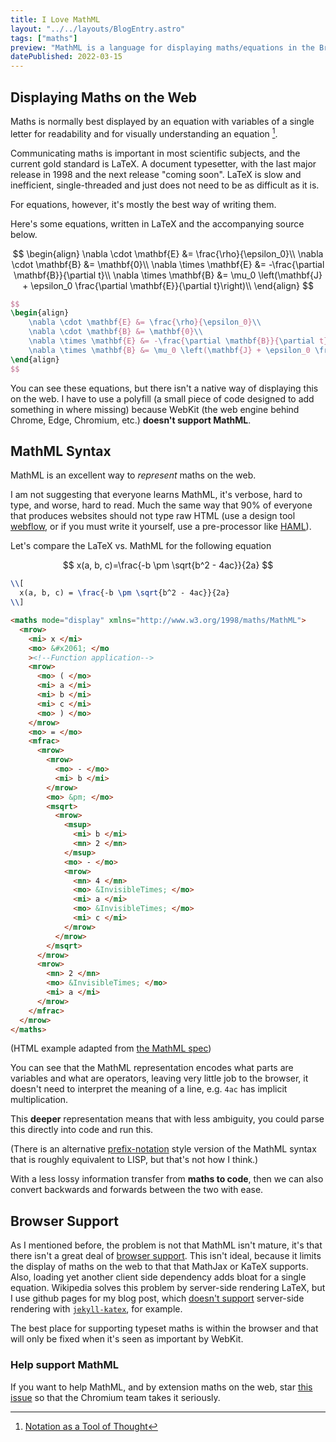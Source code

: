 ```yaml
---
title: I Love MathML
layout: "../../layouts/BlogEntry.astro"
tags: ["maths"]
preview: "MathML is a language for displaying maths/equations in the Browser, but the major providers are hampering its use."
datePublished: 2022-03-15
---
```


<link rel="stylesheet" href="https://cdn.jsdelivr.net/npm/katex@0.16.0/dist/katex.min.css" integrity="sha384-Xi8rHCmBmhbuyyhbI88391ZKP2dmfnOl4rT9ZfRI7mLTdk1wblIUnrIq35nqwEvC" crossorigin="anonymous">

## Displaying Maths on the Web

Maths is normally best displayed by an equation with variables of a single letter for readability and for visually understanding an equation [^notation].

Communicating maths is important in most scientific subjects, and the current gold standard is LaTeX.
A document typesetter, with the last major release in 1998 and the next release "coming soon".
LaTeX is slow and inefficient, single-threaded and just does not need to be as difficult as it is.

For equations, however, it's mostly the best way of writing them.

Here's some equations, written in LaTeX and the accompanying source below.

$$
\begin{align}
\nabla \cdot \mathbf{E} &= \frac{\rho}{\epsilon_0}\\
\nabla \cdot \mathbf{B} &= \mathbf{0}\\
\nabla \times \mathbf{E} &= -\frac{\partial \mathbf{B}}{\partial t}\\
\nabla \times \mathbf{B} &= \mu_0 \left(\mathbf{J} + \epsilon_0 \frac{\partial \mathbf{E}}{\partial t}\right)\\
\end{align}
$$

```latex
$$
\begin{align}
    \nabla \cdot \mathbf{E} &= \frac{\rho}{\epsilon_0}\\
    \nabla \cdot \mathbf{B} &= \mathbf{0}\\
    \nabla \times \mathbf{E} &= -\frac{\partial \mathbf{B}}{\partial t}\\
    \nabla \times \mathbf{B} &= \mu_0 \left(\mathbf{J} + \epsilon_0 \frac{\partial \mathbf{E}}{\partial t}\right)\\
\end{align}
$$
```

You can see these equations, but there isn't a native way of displaying this on the web.
I have to use a polyfill (a small piece of code designed to add something in where missing) because WebKit (the web engine behind Chrome, Edge, Chromium, etc.) **doesn't support MathML**.

## MathML Syntax

MathML is an excellent way to _represent_ maths on the web.

I am not suggesting that everyone learns MathML, it's verbose, hard to type, and worse, hard to read.
Much the same way that 90% of everyone that produces websites should not type raw HTML (use a design tool [webflow](https://webflow.com), or if you must write it yourself, use a pre-processor like [HAML](https://haml.info/)).

Let's compare the LaTeX vs. MathML for the following equation

$$
x(a, b, c)=\frac{-b \pm \sqrt{b^2 - 4ac}}{2a}
$$

```latex
\\[
  x(a, b, c) = \frac{-b \pm \sqrt{b^2 - 4ac}}{2a}
\\]
```

```html
<maths mode="display" xmlns="http://www.w3.org/1998/maths/MathML">
  <mrow>
    <mi> x </mi>
    <mo> &#x2061; </mo
    ><!--Function application-->
    <mrow>
      <mo> ( </mo>
      <mi> a </mi>
      <mi> b </mi>
      <mi> c </mi>
      <mo> ) </mo>
    </mrow>
    <mo> = </mo>
    <mfrac>
      <mrow>
        <mrow>
          <mo> - </mo>
          <mi> b </mi>
        </mrow>
        <mo> &pm; </mo>
        <msqrt>
          <mrow>
            <msup>
              <mi> b </mi>
              <mn> 2 </mn>
            </msup>
            <mo> - </mo>
            <mrow>
              <mn> 4 </mn>
              <mo> &InvisibleTimes; </mo>
              <mi> a </mi>
              <mo> &InvisibleTimes; </mo>
              <mi> c </mi>
            </mrow>
          </mrow>
        </msqrt>
      </mrow>
      <mrow>
        <mn> 2 </mn>
        <mo> &InvisibleTimes; </mo>
        <mi> a </mi>
      </mrow>
    </mfrac>
  </mrow>
</maths>
```

(HTML example adapted from [the MathML spec](https://www.w3.org/TR/MathML3/chapter1.html#intro.example))

You can see that the MathML representation encodes what parts are variables and what are operators, leaving very little job to the browser, it doesn't need to interpret the meaning of a line, e.g. `4ac` has implicit multiplication.

This **deeper** representation means that with less ambiguity, you could parse this directly into code and run this.

(There is an alternative [prefix-notation](https://en.wikipedia.org/wiki/Polish_notation#Computer_programming) style version of the MathML syntax that is roughly equivalent to LISP, but that's not how I think.)

With a less lossy information transfer from **maths to code**, then we can also convert backwards and forwards between the two with ease.

## Browser Support

As I mentioned before, the problem is not that MathML isn't mature, it's that there isn't a great deal of [browser support](https://caniuse.com/mathml).
This isn't ideal, because it limits the display of maths on the web to that that MathJax or KaTeX supports.
Also, loading yet another client side dependency adds bloat for a single equation.
Wikipedia solves this problem by server-side rendering LaTeX, but I use github pages for my blog post, which [doesn't support](https://pages.github.com/versions/) server-side rendering with [`jekyll-katex`](https://github.com/linjer/jekyll-katex), for example.

The best place for supporting typeset maths is within the browser and that will only be fixed when it's seen as important by WebKit.

### Help support MathML

If you want to help MathML, and by extension maths on the web, star [this issue](https://bugs.chromium.org/p/chromium/issues/detail?id=6606) so that the Chromium team takes it seriously.

[^notation]: [Notation as a Tool of Thought](https://www.eecg.utoronto.ca/~jzhu/csc326/readings/iverson.pdf)
